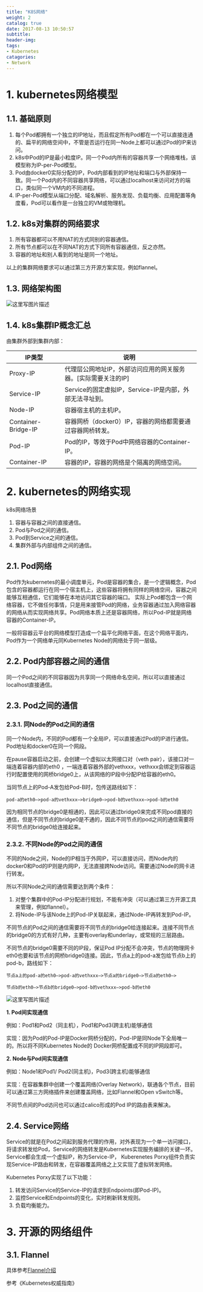 ```yaml
---
title: "K8S网络"
weight: 2
catalog: true
date: 2017-08-13 10:50:57
subtitle:
header-img: 
tags:
- Kubernetes
catagories:
- Network
---
```


# 1. kubernetes网络模型

## 1.1. 基础原则

1. 每个Pod都拥有一个独立的IP地址，而且假定所有Pod都在一个可以直接连通的、扁平的网络空间中，不管是否运行在同一Node上都可以通过Pod的IP来访问。
2. k8s中Pod的IP是最小粒度IP。同一个Pod内所有的容器共享一个网络堆栈，该模型称为IP-per-Pod模型。
3. Pod由docker0实际分配的IP，Pod内部看到的IP地址和端口与外部保持一致。同一个Pod内的不同容器共享网络，可以通过localhost来访问对方的端口，类似同一个VM内的不同进程。
4. IP-per-Pod模型从端口分配、域名解析、服务发现、负载均衡、应用配置等角度看，Pod可以看作是一台独立的VM或物理机。

## 1.2. k8s对集群的网络要求

1. 所有容器都可以不用NAT的方式同别的容器通信。
2. 所有节点都可以在不同NAT的方式下同所有容器通信，反之亦然。
3. 容器的地址和别人看到的地址是同一个地址。

以上的集群网络要求可以通过第三方开源方案实现，例如flannel。

## 1.3. 网络架构图

![这里写图片描述](https://res.cloudinary.com/dqxtn0ick/image/upload/v1510578957/article/kubernetes/network/network-arch.png)

## 1.4. k8s集群IP概念汇总

由集群外部到集群内部：

| IP类型                | 说明                                    |
| ------------------- | ------------------------------------- |
| Proxy-IP            | 代理层公网地址IP，外部访问应用的网关服务器。[实际需要关注的IP]    |
| Service-IP          | Service的固定虚拟IP，Service-IP是内部，外部无法寻址到。 |
| Node-IP             | 容器宿主机的主机IP。                           |
| Container-Bridge-IP | 容器网桥（docker0）IP，容器的网络都需要通过容器网桥转发。     |
| Pod-IP              | Pod的IP，等效于Pod中网络容器的Container-IP。      |
| Container-IP        | 容器的IP，容器的网络是个隔离的网络空间。                 |

# 2. kubernetes的网络实现

k8s网络场景

1. 容器与容器之间的直接通信。
2. Pod与Pod之间的通信。
3. Pod到Service之间的通信。
4. 集群外部与内部组件之间的通信。

## 2.1. Pod网络

Pod作为kubernetes的最小调度单元，Pod是容器的集合，是一个逻辑概念，Pod包含的容器都运行在同一个宿主机上，这些容器将拥有同样的网络空间，容器之间能够互相通信，它们能够在本地访问其它容器的端口。 实际上Pod都包含一个网络容器，它不做任何事情，只是用来接管Pod的网络，业务容器通过加入网络容器的网络从而实现网络共享。Pod网络本质上还是容器网络，所以Pod-IP就是网络容器的Container-IP。

一般将容器云平台的网络模型打造成一个扁平化网络平面，在这个网络平面内，Pod作为一个网络单元同Kubernetes Node的网络处于同一层级。

## 2.2. Pod内部容器之间的通信

同一个Pod之间的不同容器因为共享同一个网络命名空间，所以可以直接通过localhost直接通信。

## 2.3. Pod之间的通信

### 2.3.1. 同Node的Pod之间的通信

同一个Node内，不同的Pod都有一个全局IP，可以直接通过Pod的IP进行通信。Pod地址和docker0在同一个网段。

在pause容器启动之前，会创建一个虚拟以太网接口对（veth pair），该接口对一端连着容器内部的eth0 ，一端连着容器外部的vethxxx，vethxxx会绑定到容器运行时配置使用的网桥bridge0上，从该网络的IP段中分配IP给容器的eth0。

当同节点上的Pod-A发包给Pod-B时，包传送路线如下：

```
pod-a的eth0—>pod-a的vethxxx—>bridge0—>pod-b的vethxxx—>pod-b的eth0
```

因为相同节点的bridge0是相通的，因此可以通过bridge0来完成不同pod直接的通信，但是不同节点的bridge0是不通的，因此不同节点的pod之间的通信需要将不同节点的bridge0给连接起来。

### 2.3.2. 不同Node的Pod之间的通信

不同的Node之间，Node的IP相当于外网IP，可以直接访问，而Node内的docker0和Pod的IP则是内网IP，无法直接跨Node访问。需要通过Node的网卡进行转发。

所以不同Node之间的通信需要达到两个条件：

1. 对整个集群中的Pod-IP分配进行规划，不能有冲突（可以通过第三方开源工具来管理，例如flannel）。
2. 将Node-IP与该Node上的Pod-IP关联起来，通过Node-IP再转发到Pod-IP。

不同节点的Pod之间的通信需要将不同节点的bridge0给连接起来。连接不同节点的bridge0的方式有好几种，主要有overlay和underlay，或常规的三层路由。

不同节点的bridge0需要不同的IP段，保证Pod IP分配不会冲突，节点的物理网卡eth0也要和该节点的网桥bridge0连接。因此，节点a上的pod-a发包给节点b上的pod-b，路线如下：

```
节点a上的pod-a的eth0—>pod-a的vethxxx—>节点a的bridge0—>节点a的eth0—>

节点b的eth0—>节点b的bridge0—>pod-b的vethxxx—>pod-b的eth0
```

![这里写图片描述](https://res.cloudinary.com/dqxtn0ick/image/upload/v1510578957/article/kubernetes/network/pod-network.png)

**1. Pod间实现通信**

   例如：Pod1和Pod2（同主机），Pod1和Pod3(跨主机)能够通信

   实现：因为Pod的Pod-IP是Docker网桥分配的，Pod-IP是同Node下全局唯一的。所以将不同Kubernetes Node的 Docker网桥配置成不同的IP网段即可。

**2. Node与Pod间实现通信**

   例如：Node1和Pod1/ Pod2(同主机)，Pod3(跨主机)能够通信

   实现：在容器集群中创建一个覆盖网络(Overlay Network)，联通各个节点，目前可以通过第三方网络插件来创建覆盖网络，比如Flannel和Open vSwitch等。

不同节点间的Pod访问也可以通过calico形成的Pod IP的路由表来解决。

## 2.4. Service网络

Service的就是在Pod之间起到服务代理的作用，对外表现为一个单一访问接口，将请求转发给Pod，Service的网络转发是Kubernetes实现服务编排的关键一环。Service都会生成一个虚拟IP，称为Service-IP， Kuberenetes Porxy组件负责实现Service-IP路由和转发，在容器覆盖网络之上又实现了虚拟转发网络。

Kubernetes Porxy实现了以下功能：

1. 转发访问Service的Service-IP的请求到Endpoints(即Pod-IP)。
2. 监控Service和Endpoints的变化，实时刷新转发规则。
3. 负载均衡能力。

# 3. 开源的网络组件

## 3.1. Flannel

具体参考[Flannel介绍](flannel/flannel-introduction.md)

参考《Kubernetes权威指南》
